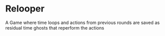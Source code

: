 # Relooper
A Game where time loops and actions from previous rounds are saved as residual time ghosts that reperform the actions
